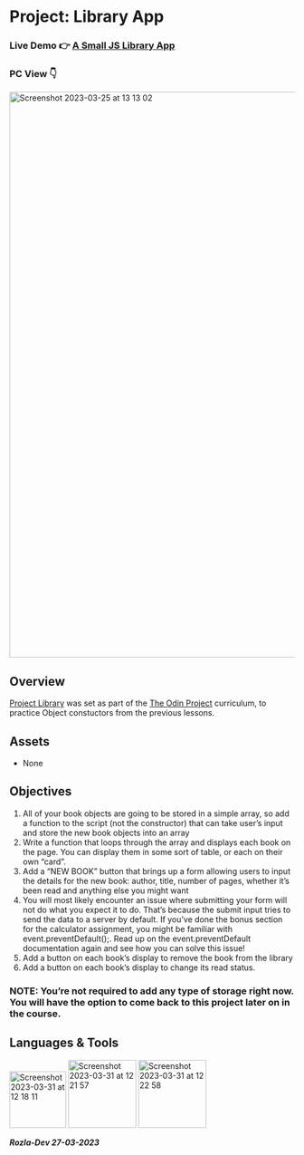 # Project: Library App

### Live Demo :point_right: <a href="https://curveservices.github.io/Library/">A Small JS Library App</a>

### PC View :point_down:

<img width="999" alt="Screenshot 2023-03-25 at 13 13 02" src="https://user-images.githubusercontent.com/101556296/227719310-f121be57-b7c9-40c6-ae5f-048ca0a1ed39.png">


## Overview

<a href="https://www.theodinproject.com/lessons/node-path-javascript-library">Project Library</a> was set as part of the <a href="https://www.theodinproject.com/">The Odin Project</a> curriculum, to practice Object constuctors from the previous lessons.


## Assets

- None

## Objectives

1. All of your book objects are going to be stored in a simple array, so add a function to the script (not the constructor) that can take user’s input and store the new book objects into an array
2. Write a function that loops through the array and displays each book on the page. You can display them in some sort of table, or each on their own “card”.
3. Add a “NEW BOOK” button that brings up a form allowing users to input the details for the new book: author, title, number of pages, whether it’s been read and anything else you might want
4. You will most likely encounter an issue where submitting your form will not do what you expect it to do. That’s because the submit input tries to send the data to a server by default. If you’ve done the bonus section for the calculator assignment, you might be familiar with event.preventDefault();. Read up on the event.preventDefault documentation again and see how you can solve this issue!
6. Add a button on each book’s display to remove the book from the library
7. Add a button on each book’s display to change its read status.

### NOTE: You’re not required to add any type of storage right now. You will have the option to come back to this project later on in the course.

## Languages & Tools

<img width="100" alt="Screenshot 2023-03-31 at 12 18 11" src="https://user-images.githubusercontent.com/101556296/229106704-7c22d483-6517-42c8-945a-dc34383afc08.png"> <img width="120" alt="Screenshot 2023-03-31 at 12 21 57" src="https://user-images.githubusercontent.com/101556296/229107188-cf1473fc-53e6-4558-8a58-20c2590acf30.png"> <img width="120" alt="Screenshot 2023-03-31 at 12 22 58" src="https://user-images.githubusercontent.com/101556296/229107412-23b0e3ca-2a7a-416b-8217-ab6dee69720c.png">


***Rozla-Dev 27-03-2023***